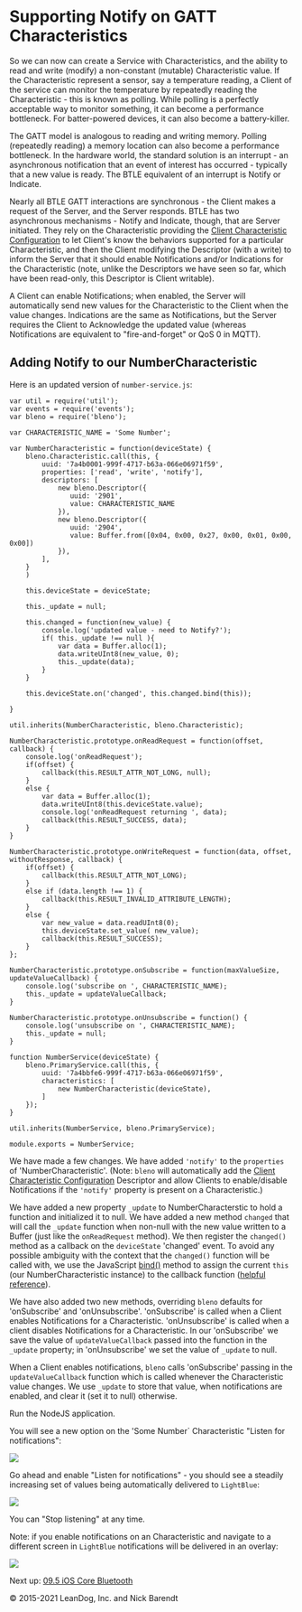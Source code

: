 # Supporting Notify on GATT Characteristics

So we can now can create a Service with Characteristics, and the ability to read and write (modify) a non-constant (mutable) Characteristic value.  If the Characteristic represent a sensor, say a temperature reading, a Client of the service can monitor the temperature by repeatedly reading the Characteristic - this is known as polling.  While polling is a perfectly acceptable way to monitor something, it can become a performance bottleneck.  For batter-powered devices, it can also become a battery-killer.

The GATT model is analogous to reading and writing memory.  Polling (repeatedly reading) a memory location can also become a performance bottleneck.  In the hardware world, the standard solution is an interrupt - an asynchronous notification that an event of interest has occurred - typically that a new value is ready.  The BTLE equivalent of an interrupt is Notify or Indicate.

Nearly all BTLE GATT interactions are synchronous - the Client makes a request of the Server, and the Server responds.  BTLE has two asynchronous mechanisms - Notify and Indicate, though, that are Server initiated.  They rely on the Characteristic providing the [Client Characteristic Configuration](https://www.bluetooth.com/wp-content/uploads/Sitecore-Media-Library/Gatt/Xml/Descriptors/org.bluetooth.descriptor.gatt.client_characteristic_configuration.xml) to let Client's know the behaviors supported for a particular Characteristic, and then the Client modifying the Descriptor (with a write) to inform the Server that it should enable Notifications and/or Indications for the Characteristic (note, unlike the Descriptors we have seen so far, which have been read-only, this Descriptor is Client writable).

A Client can enable Notifications; when enabled, the Server will automatically send new values for the Characteristic to the Client when the value changes.  Indications are the same as Notifications, but the Server requires the Client to Acknowledge the updated value (whereas Notifications are equivalent to "fire-and-forget" or QoS 0 in MQTT).

## Adding Notify to our NumberCharacteristic

Here is an updated version of `number-service.js`:

```node
var util = require('util');
var events = require('events');
var bleno = require('bleno');

var CHARACTERISTIC_NAME = 'Some Number';

var NumberCharacteristic = function(deviceState) {
    bleno.Characteristic.call(this, {
        uuid: '7a4b0001-999f-4717-b63a-066e06971f59',
        properties: ['read', 'write', 'notify'],
        descriptors: [
            new bleno.Descriptor({
               uuid: '2901',
               value: CHARACTERISTIC_NAME
            }),
            new bleno.Descriptor({
               uuid: '2904',
               value: Buffer.from([0x04, 0x00, 0x27, 0x00, 0x01, 0x00, 0x00])
            }),
        ],
    }
    )

    this.deviceState = deviceState;

    this._update = null;

    this.changed = function(new_value) {
        console.log('updated value - need to Notify?');
        if( this._update !== null ){
            var data = Buffer.alloc(1);
            data.writeUInt8(new_value, 0);
            this._update(data);
        }
    }

    this.deviceState.on('changed', this.changed.bind(this));

}

util.inherits(NumberCharacteristic, bleno.Characteristic);

NumberCharacteristic.prototype.onReadRequest = function(offset, callback) {
    console.log('onReadRequest');
    if(offset) {
        callback(this.RESULT_ATTR_NOT_LONG, null);
    }
    else {
        var data = Buffer.alloc(1);
        data.writeUInt8(this.deviceState.value);
        console.log('onReadRequest returning ', data);
        callback(this.RESULT_SUCCESS, data);
    }
}

NumberCharacteristic.prototype.onWriteRequest = function(data, offset, withoutResponse, callback) {
    if(offset) {
        callback(this.RESULT_ATTR_NOT_LONG);
    }
    else if (data.length !== 1) {
        callback(this.RESULT_INVALID_ATTRIBUTE_LENGTH);
    }
    else {
        var new_value = data.readUInt8(0);
        this.deviceState.set_value( new_value);
        callback(this.RESULT_SUCCESS);
    }
};

NumberCharacteristic.prototype.onSubscribe = function(maxValueSize, updateValueCallback) {
    console.log('subscribe on ', CHARACTERISTIC_NAME);
    this._update = updateValueCallback;
}

NumberCharacteristic.prototype.onUnsubscribe = function() {
    console.log('unsubscribe on ', CHARACTERISTIC_NAME);
    this._update = null;
}

function NumberService(deviceState) {
    bleno.PrimaryService.call(this, {
        uuid: '7a4bbfe6-999f-4717-b63a-066e06971f59',
        characteristics: [
            new NumberCharacteristic(deviceState),
        ]
    });
}

util.inherits(NumberService, bleno.PrimaryService);

module.exports = NumberService;
```

We have made a few changes.  We have added `'notify'` to the `properties` of 'NumberCharacteristic'.  (Note: `bleno` will automatically add the [Client Characteristic Configuration](https://www.bluetooth.com/wp-content/uploads/Sitecore-Media-Library/Gatt/Xml/Descriptors/org.bluetooth.descriptor.gatt.client_characteristic_configuration.xml) Descriptor and allow Clients to enable/disable Notifications if the `'notify'` property is present on a Characteristic.)

We have added a new property `_update` to NumberCharacterstic to hold a function and initialized it to null.  We have added a new method `changed` that will call the `_update` function when non-null with the new value written to a Buffer (just like the `onReadRequest` method).  We then register the `changed()` method as a callback on the `deviceState` 'changed' event.  To avoid any possible ambiguity with the context that the `changed()` function will be called with, we use the JavaScript [bind()](https://developer.mozilla.org/en-US/docs/Web/JavaScript/Reference/Global_Objects/Function/bind) method to assign the current `this` (our NumberCharacteristic instance) to the callback function ([helpful reference](http://stackoverflow.com/questions/7874723/maintaining-the-reference-to-this-in-javascript-when-using-callbacks-and-closu)).

We have also added two new methods, overriding `bleno` defaults for 'onSubscribe' and 'onUnsubscribe'.  'onSubscribe' is called when a Client enables Notifications for a Characteristic. 'onUnsubscribe' is called when a client disables Notifications for a Characteristic.  In our 'onSubscribe' we save the value of `updateValueCallback` passed into the function in the `_update` property; in 'onUnsubscribe' we set the value of `_update` to null.

When a Client enables notifications, `bleno` calls 'onSubscribe' passing in the `updateValueCallback` function which is called whenever the Characteristic value changes.  We use `_update` to store that value, when notifications are enabled, and clear it (set it to null) otherwise.

Run the NodeJS application.

You will see a new option on the 'Some Number` Characteristic "Listen for notifications":

![](Images/lightblue_listen_for_notifications.PNG)

Go ahead and enable "Listen for notifications" - you should see a steadily increasing set of values being automatically delivered to `LightBlue`:

![](Images/lightblue_notifications.png)

You can "Stop listening" at any time.  

Note:  if you enable notifications on an Characteristic and navigate to a different screen in `LightBlue` notifications will be delivered in an overlay:


![](Images/lightblue_overlay.png)


Next up: [09.5 iOS Core Bluetooth](../09.5_iOS_Core_Bluetooth/README.md)

&copy; 2015-2021 LeanDog, Inc. and Nick Barendt
